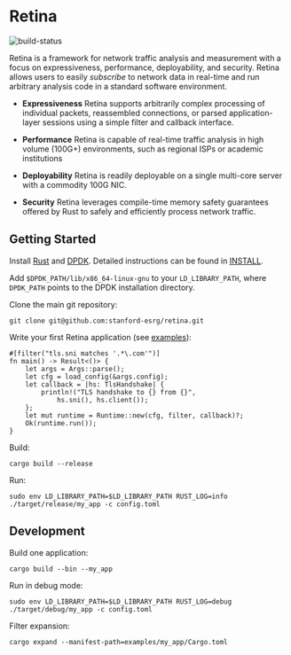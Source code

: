 # Retina

![build-status](https://github.com/stanford-esrg/retina/actions/workflows/rust.yml/badge.svg)

Retina is a framework for network traffic analysis and measurement with a focus on expressiveness, performance, deployability, and security. Retina allows users to easily *subscribe* to network data in real-time and run arbitrary analysis code in a standard software environment.

- **Expressiveness** Retina supports arbitrarily complex processing of individual packets, reassembled connections, or parsed application-layer sessions using a simple filter and callback interface.

- **Performance** Retina is capable of real-time traffic analysis in high volume (100G+) environments, such as regional ISPs or academic institutions

- **Deployability** Retina is readily deployable on a single multi-core server with a commodity 100G NIC.

- **Security** Retina leverages compile-time memory safety guarantees offered by Rust to safely and efficiently process network traffic.

## Getting Started
Install [Rust](https://www.rust-lang.org/tools/install) and [DPDK](http://core.dpdk.org/download/). Detailed instructions can be found in [INSTALL](INSTALL.md).

Add `$DPDK_PATH/lib/x86_64-linux-gnu` to your `LD_LIBRARY_PATH`, where `DPDK_PATH` points to the DPDK installation directory.

Clone the main git repository:

`git clone git@github.com:stanford-esrg/retina.git`

Write your first Retina application (see [examples](https://github.com/stanford-esrg/retina/tree/main/examples)):
```
#[filter("tls.sni matches '.*\.com'")]
fn main() -> Result<()> {
    let args = Args::parse();
    let cfg = load_config(&args.config);
    let callback = |hs: TlsHandshake| {
        println!("TLS handshake to {} from {}",
            hs.sni(), hs.client());
    };
    let mut runtime = Runtime::new(cfg, filter, callback)?;
    Ok(runtime.run());
}
```

Build:

`cargo build --release`

Run:

`sudo env LD_LIBRARY_PATH=$LD_LIBRARY_PATH RUST_LOG=info ./target/release/my_app -c config.toml`

## Development

Build one application:

`cargo build --bin --my_app`

Run in debug mode:

`sudo env LD_LIBRARY_PATH=$LD_LIBRARY_PATH RUST_LOG=debug ./target/debug/my_app -c config.toml`

Filter expansion:

`cargo expand --manifest-path=examples/my_app/Cargo.toml`

